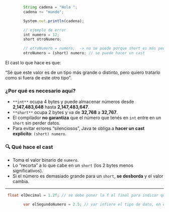 ```JavaScript
        String cadena = "Hola ";
        cadena += "mundo";

        System.out.println(cadena);

        // ejemplo de error
        int numero = 12;
        short otroNumero;

        // otroNumero = numero;  -> no se puede porque short es más pequeño que int
        otroNumero = (short) numero; // se puede hacer un cast
```

  

El cast lo que hace es que:

“Sé que este valor es de un tipo más grande o distinto, pero quiero tratarlo como si fuera de este otro tipo”.

### ¿Por qué es necesario aquí?

- `**int**` ocupa 4 bytes y puede almacenar números desde **2,147,483,648** hasta **2,147,483,647**.
- `**short**` ocupa 2 bytes y va de **32,768** a **32,767**.
- El compilador **no garantiza** que el número que tenés en `int` entre en un `short` sin perder datos.
- Para evitar errores “silenciosos”, Java te obliga a **hacer un cast explícito**: `(short) numero`.

### 🔍 Qué hace el cast

- Toma el valor binario de `numero`.
- Lo “recorta” a lo que cabe en un `short` (los 2 bytes menos significativos).
- Si el número es demasiado grande para un `short`, **se desborda** y el valor cambia.

---

```Java
 float elDecimal = 1.2f; // se debe poner la f al final para indicar que es un float
        
        var elSegundoNumero = 2.5; // var infiere el tipo de dato, en este caso double
```
